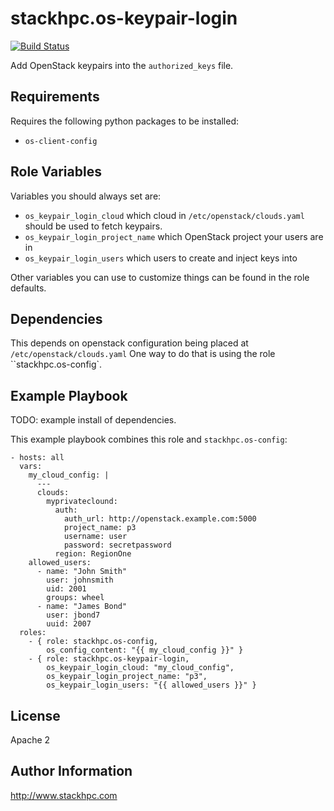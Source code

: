 stackhpc.os-keypair-login
=========================

[![Build Status](https://travis-ci.org/stackhpc/ansible-role-os-keypair-login.svg?branch=master)](https://travis-ci.org/stackhpc/ansible-role-os-keypair-login)

Add OpenStack keypairs into the ``authorized_keys`` file.

Requirements
------------

Requires the following python packages to be installed:

* ``os-client-config``

Role Variables
--------------

Variables you should always set are:

* ``os_keypair_login_cloud`` which cloud in ``/etc/openstack/clouds.yaml``
  should be used to fetch keypairs.
* ``os_keypair_login_project_name`` which OpenStack project your users are in
* ``os_keypair_login_users`` which users to create and inject keys into

Other variables you can use to customize things can be found in the role
defaults.

Dependencies
------------

This depends on openstack configuration being placed at
`/etc/openstack/clouds.yaml`
One way to do that is using the role ``stackhpc.os-config`.

Example Playbook
----------------

TODO: example install of dependencies.

This example playbook combines this role and ``stackhpc.os-config``:

    - hosts: all
      vars:
        my_cloud_config: |
          ---
          clouds:
            myprivateclound:
              auth:
                auth_url: http://openstack.example.com:5000
                project_name: p3
                username: user
                password: secretpassword
              region: RegionOne
        allowed_users:
          - name: "John Smith"
            user: johnsmith
            uid: 2001
            groups: wheel
          - name: "James Bond"
            user: jbond7
            uuid: 2007
      roles:
        - { role: stackhpc.os-config,
            os_config_content: "{{ my_cloud_config }}" }
        - { role: stackhpc.os-keypair-login,
            os_keypair_login_cloud: "my_cloud_config",
            os_keypair_login_project_name: "p3",
            os_keypair_login_users: "{{ allowed_users }}" }

License
-------

Apache 2

Author Information
------------------

http://www.stackhpc.com
